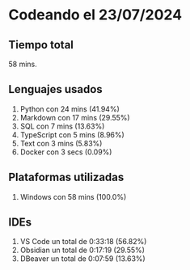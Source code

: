 # Codeando el 23/07/2024

## Tiempo total
58 mins.

## Lenguajes usados
1. Python con 24 mins (41.94%)
1. Markdown con 17 mins (29.55%)
1. SQL con 7 mins (13.63%)
1. TypeScript con 5 mins (8.96%)
1. Text con 3 mins (5.83%)
1. Docker con 3 secs (0.09%)

## Plataformas utilizadas
1. Windows con 58 mins (100.0%)

## IDEs
1. VS Code un total de 0:33:18 (56.82%)
1. Obsidian un total de 0:17:19 (29.55%)
1. DBeaver un total de 0:07:59 (13.63%)
